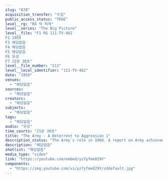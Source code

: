 ```yaml
---
slug: "678"
acquisition_transfer: "수집"
public_access_status: "TRUE"
level__rg: "R4 빅 픽쳐"
level__series: "The Big Picture"
level__file: "F1 RG 111-TV-462
F2 1959
F3 해당없음
F4 해당없음
F5 해당없음
F6 유성
F7 21분 38초"
level__file_number: "111"
level__local_identifier: "111-TV-462"
date: "1959"
venues: 
  - "해당없음"
sources: 
  - "해당없음"
creators: 
  - "해당없음"
subjects: 
  - "해당없음"
tags: 
  - "해당없음"
audio: "유성"
time_courts: "21분 38초"
title: "The Army - A Deterrent to Aggression 1"
description_status: "The Army`s role in 1960. A report on Army achievements and its mission in deterring aggression while improving its readiness to meet the challenge of tomorrow."
description: "해당없음"
shotlist: "해당없음"
media_type: "video"
link: "https://youtube.com/embed/yz7yfme829Y"
components: 
  - "https://img.youtube.com/vi/yz7yfme829Y/sddefault.jpg"
---
```

